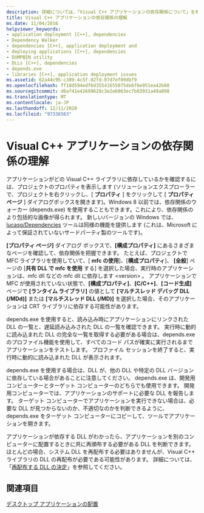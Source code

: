 ```yaml
---
description: 詳細については、「Visual C++ アプリケーションの依存関係について」を参照してください。
title: Visual C++ アプリケーションの依存関係の理解
ms.date: 11/04/2016
helpviewer_keywords:
- application deployment [C++], dependencies
- Dependency Walker
- dependencies [C++], application deployment and
- deploying applications [C++], dependencies
- DUMPBIN utility
- DLLs [C++], dependencies
- depends.exe
- libraries [C++], application deployment issues
ms.assetid: 62a44c95-c389-4c5f-82fd-07d7ef09dbf9
ms.openlocfilehash: ff18d594edf6d35541655075de6f6e951ea42b88
ms.sourcegitcommit: d6af41e42699628c3e2e6063ec7b03931a49a098
ms.translationtype: MT
ms.contentlocale: ja-JP
ms.lasthandoff: 12/11/2020
ms.locfileid: "97336563"
---
```

# <a name="understanding-the-dependencies-of-a-visual-c-application"></a>Visual C++ アプリケーションの依存関係の理解

アプリケーションがどの Visual C++ ライブラリに依存しているかを確認するには、プロジェクトのプロパティを表示します  (ソリューションエクスプローラーで、プロジェクトを右クリックし、[ **プロパティ** ] をクリックして [ **プロパティページ** ] ダイアログボックスを開きます)。Windows 8 以前では、依存関係のウォーカー (depends.exe) を使用することもできます。これにより、依存関係のより包括的な画像が得られます。 新しいバージョンの Windows では、 [lucasg/Dependencies](https://github.com/lucasg/Dependencies) ツールは同様の機能を提供します (これは、Microsoft によって保証されていないサードパーティ製のツールです)。

**[プロパティ ページ]** ダイアログ ボックスで、**[構成プロパティ]** にあるさまざまなページを確認して、依存関係を把握できます。 たとえば、プロジェクトで MFC ライブラリを使用していて、[ **mfc の使用**]、[**構成プロパティ**]、 **[全般**] ページの [**共有 DLL で mfc を使用** する] を選択した場合、実行時のアプリケーションは、mfc dll などの mfc dll に依存します \<version> 。 アプリケーションで MFC が使用されていない状態で、**[構成プロパティ]**、**[C/C++]**、**[コード生成]** ページで **[ランタイム ライブラリ]** の値として **[マルチスレッド デバッグ DLL (/MDd)]** または **[マルチスレッド DLL (/MD)]** を選択した場合、そのアプリケーションは CRT ライブラリに依存する可能性があります。

depends.exe を使用すると、読み込み時にアプリケーションにリンクされた DLL の一覧と、遅延読み込みされた DLL の一覧を確認できます。 実行時に動的に読み込まれた DLL の完全な一覧を取得する必要がある場合は、depends.exe のプロファイル機能を使用して、すべてのコード パスが確実に実行されるまでアプリケーションをテストします。 プロファイル セッションを終了すると、実行時に動的に読み込まれた DLL が表示されます。

depends.exe を使用する場合は、DLL が、他の DLL や特定の DLL バージョンに依存している場合があることに注意してください。 depends.exe は、開発用コンピューターとターゲット コンピューターのどちらでも使用できます。 開発用コンピューターでは、アプリケーションのサポートに必要な DLL を報告します。 ターゲット コンピューターでアプリケーションを実行できない場合は、必要な DLL が見つからないのか、不適切なのかを判断できるように、depends.exe をターゲット コンピューターにコピーして、ツールでアプリケーションを開きます。

アプリケーションが依存する DLL がわかったら、アプリケーションを別のコンピューターに配置するときに共に再頒布する必要がある DLL を判断できます。 ほとんどの場合、システム DLL を再配布する必要はありませんが、Visual C++ ライブラリの DLL の再配布が必要である可能性があります。 詳細については、「[再配布する DLL の決定](determining-which-dlls-to-redistribute.md)」を参照してください。

## <a name="see-also"></a>関連項目

[デスクトップ アプリケーションの配置](deploying-native-desktop-applications-visual-cpp.md)
